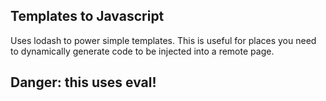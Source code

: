 ## Templates to Javascript
Uses lodash to power simple templates. This is useful for places you need to dynamically generate code to be injected into a remote page.

## Danger: this uses eval!
